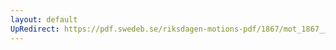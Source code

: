 ```yaml
---
layout: default
UpRedirect: https://pdf.swedeb.se/riksdagen-motions-pdf/1867/mot_1867__ak__00141/mot_1867__ak__00141_002.pdf
---
```

